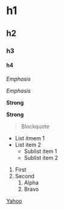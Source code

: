 # h1
## h2
### h3
#### h4

*Emphasis*

_Emphasis_

**Strong**

__Strong__

>Blockquote

* List itmem 1
* List item 2
    * Sublist item 1
    * Sublist item 2
  
1. First
2. Second
    1. Alpha
    2. Bravo
    
[Yahoo](https://www.yahoo.com)

